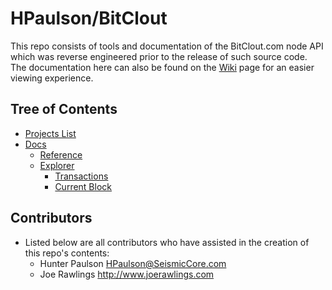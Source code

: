 # HPaulson/BitClout

This repo consists of tools and documentation of the BitClout.com node API which was reverse engineered prior to the release of such source code. The documentation here can also be found on the [Wiki](https://github.com/HPaulson/BitClout/wiki) page for an easier viewing experience.

## Tree of Contents
- [Projects List](/projects.md)
- [Docs](/docs)
  - [Reference](/reference.md)
  - [Explorer](/explorer)
    - [Transactions](/transactions.md)  
    - [Current Block](/current-block.md)


## Contributors
- Listed below are all contributors who have assisted in the creation of this repo's contents:
  - Hunter Paulson <HPaulson@SeismicCore.com>
  - Joe Rawlings <http://www.joerawlings.com>
